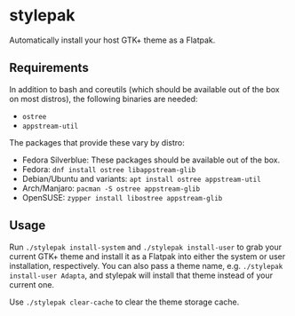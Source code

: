 # stylepak

Automatically install your host GTK+ theme as a Flatpak.

## Requirements

In addition to bash and coreutils (which should be available out of the box on most distros),
the following binaries are needed:

- `ostree`
- `appstream-util`

The packages that provide these vary by distro:

- Fedora Silverblue: These packages should be available out of the box.
- Fedora: `dnf install ostree libappstream-glib`
- Debian/Ubuntu and variants: `apt install ostree appstream-util`
- Arch/Manjaro: `pacman -S ostree appstream-glib`
- OpenSUSE: `zypper install libostree appstream-glib`

## Usage

Run `./stylepak install-system` and `./stylepak install-user` to grab your current GTK+ theme and
install it as a Flatpak into either the system or user installation, respectively. You can also
pass a theme name, e.g. `./stylepak install-user Adapta`, and stylepak will install that theme
instead of your current one.

Use `./stylepak clear-cache` to clear the theme storage cache.
